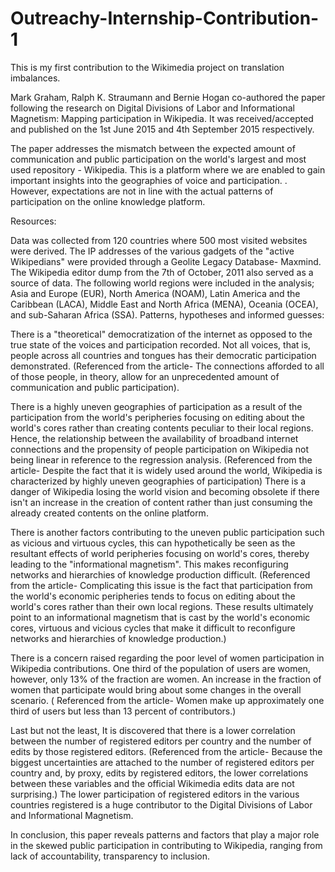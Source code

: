 # Outreachy-Internship-Contribution-1
This is my first contribution to the Wikimedia project on translation imbalances.

Mark Graham, Ralph K. Straumann and Bernie Hogan co-authored the paper following the research on Digital Divisions of Labor and Informational Magnetism: Mapping participation in Wikipedia. It was received/accepted and published on the 1st June 2015 and 4th September 2015 respectively.

The paper addresses the mismatch between the expected amount of communication and public participation on the world's largest and most used repository - Wikipedia. This is a platform where we are enabled to gain important insights into the geographies of voice and participation. . However, expectations are not in line with the actual patterns of participation on the online knowledge platform.

Resources:

Data was collected from 120 countries where 500 most visited websites were derived.
The IP addresses of the various gadgets of the "active Wikipedians" were provided through a Geolite Legacy Database- Maxmind.
The Wikipedia editor dump from the 7th of October, 2011 also served as a source of data.
The following world regions were included in the analysis; Asia and Europe (EUR), North America (NOAM), Latin America and the Caribbean (LACA), Middle East and North Africa (MENA), Oceania (OCEA), and sub-Saharan Africa (SSA).
Patterns, hypotheses and informed guesses:

There is a "theoretical" democratization of the internet as opposed to the true state of the voices and participation recorded. Not all voices, that is, people across all countries and tongues has their democratic participation demonstrated.
(Referenced from the article- The connections afforded to all of those people, in theory, allow for an unprecedented amount of communication and public participation).

There is a highly uneven geographies of participation as a result of the participation from the world's peripheries focusing on editing about the world's cores rather than creating contents peculiar to their local regions. Hence, the relationship between the availability of broadband internet connections and the propensity of people participation on Wikipedia not being linear in reference to the regression analysis.
(Referenced from the article- Despite the fact that it is widely used around the world, Wikipedia is characterized by highly uneven geographies of participation)
There is a danger of Wikipedia losing the world vision and becoming obsolete if there isn't an increase in the creation of content rather than just consuming the already created contents on the online platform.

There is another factors contributing to the uneven public participation such as vicious and virtuous cycles, this can hypothetically be seen as the resultant effects of world peripheries focusing on world's cores, thereby leading to the "informational magnetism". This makes reconfiguring networks and hierarchies of knowledge production difficult.
(Referenced from the article- Complicating this issue is the fact that participation from the world's economic peripheries tends to focus on editing about the world's cores rather than their own local regions. These results ultimately point to an informational magnetism that is cast by the world's economic cores, virtuous and vicious cycles that make it difficult to reconfigure networks and hierarchies of knowledge production.)

There is a concern raised regarding the poor level of women participation in Wikipedia contributions. One third of the population of users are women, however, only 13% of the fraction are women. An increase in the fraction of women that participate would bring about some changes in the overall scenario.
( Referenced from the article- Women make up approximately one third of users but less than 13 percent of contributors.)

Last but not the least, It is discovered that there is a lower correlation between the number of registered editors per country and the number of edits by those registered editors.
(Referenced from the article- Because the biggest uncertainties are attached to the number of registered editors per country and, by proxy, edits by registered editors, the lower correlations between these variables and the official Wikimedia edits data are not surprising.)
The lower participation of registered editors in the various countries registered is a huge contributor to the Digital Divisions of Labor and Informational Magnetism.

In conclusion, this paper reveals patterns and factors that play a major role in the skewed public participation in contributing to Wikipedia, ranging from lack of accountability, transparency to inclusion.

